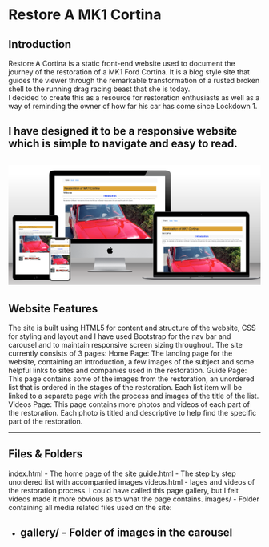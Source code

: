 # Restore A MK1 Cortina
## Introduction
Restore A Cortina is a static front-end website used to document the journey of the restoration of a MK1 Ford Cortina.
It is a blog style site that guides the viewer through the remarkable transformation of a rusted broken shell to the running drag racing beast that she is today.  
I decided to create this as a resource for restoration enthusiasts as well as a way of reminding the owner of how far his car has come since Lockdown 1.

I have designed it to be a responsive website which is simple to navigate and easy to read.
---
![Mock up](images/responsivesiteexample.png "Mock-up of responsive website")
---

## Website Features
The site is built using HTML5 for content and structure of the website, CSS for styling and layout and I have used Bootstrap for the nav bar and carousel and to maintain responsive screen sizing throughout.  The site currently consists of 3 pages:
Home Page:
The landing page for the website, containing an introduction, a few images of the subject and some helpful links to sites and companies used in the restoration.
Guide Page:
This page contains some of the images from the restoration, an unordered list that is ordered in the stages of the restoration.  Each list item will be linked to a separate page with the process and images of the title of the list.
Videos Page:
This page contains more photos and videos of each part of the restoration.  Each photo is titled and descriptive to help find the specific part of the restoration.

---

## Files & Folders
index.html - The home page of the site
guide.html - The step by step unordered list with accompanied images
videos.html - Iages and videos of the restoration process.  I could have called this page gallery, but I felt videos made it more obvious as to what the page contains.
images/ - Folder containing all media related files used on the site:
  - gallery/ - Folder of images in the carousel
    - 
